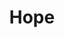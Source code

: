 ---
layout: post
title:  "Hope"
image: https://farm4.staticflickr.com/3836/15096515140_7933d27253.jpg
thumbnail: https://farm4.staticflickr.com/3840/15220036432_7929163c6a_n.jpg
---